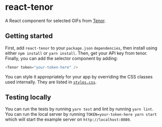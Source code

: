 # react-tenor

A React component for selected GIFs from [Tenor](https://tenor.com/gifapi).

## Getting started

First, add `react-tenor` to your `package.json` `dependencies`, then install using either `npm install` or `yarn install`. Then, get your API key from tenor. Finally, you can add the selector component by adding:

```javascript
<Tenor token="your-token-here" />
```

You can style it appropriately for your app by overriding the CSS classes used internally. They are listed in [`styles.css`](src/styles.css).

## Testing locally

You can run the tests by running `yarn test` and lint by running `yarn lint`. You can run the local server by running `TOKEN=your-token-here yarn start` which will start the example server on `http://localhost:8080`.
